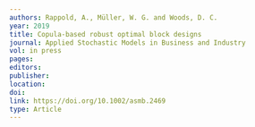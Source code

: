 ```yaml
---
authors: Rappold, A., Müller, W. G. and Woods, D. C.
year: 2019
title: Copula-based robust optimal block designs
journal: Applied Stochastic Models in Business and Industry
vol: in press
pages:
editors:
publisher:
location:
doi:
link: https://doi.org/10.1002/asmb.2469
type: Article
---
```

